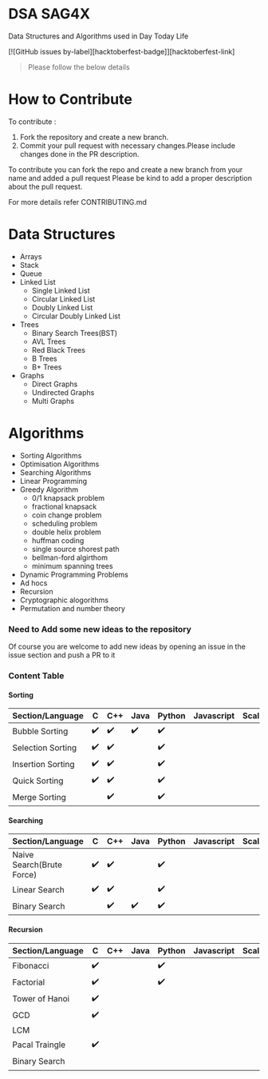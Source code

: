 # DSA SAG4X
Data Structures and Algorithms used in Day Today Life

[![GitHub issues by-label][hacktoberfest-badge]][hacktoberfest-link]

> Please follow the below details 

# How to Contribute
To contribute :
1. Fork the repository and create a new branch.
2. Commit your pull request with necessary changes.Please include changes done in the PR description.

To contribute you can fork the repo and create a new branch from your name and added a pull request
Please be kind to add a proper description about the pull request.

For more details refer CONTRIBUTING.md

# Data Structures
- Arrays
- Stack
- Queue
- Linked List
  * Single Linked List
  * Circular Linked List
  * Doubly Linked List
  * Circular Doubly Linked List
- Trees
  * Binary Search Trees(BST)
  * AVL Trees
  * Red Black Trees
  * B Trees
  * B+ Trees
- Graphs
  * Direct Graphs
  * Undirected Graphs
  * Multi Graphs

# Algorithms
- Sorting Algorithms
- Optimisation Algorithms
- Searching Algorithms
- Linear Programming
- Greedy Algorithm
  * 0/1 knapsack problem
  * fractional knapsack
  * coin change problem 
  * scheduling problem
  * double helix problem
  * huffman coding
  * single source shorest path
  * bellman-ford algirthom
  * minimum spanning trees
- Dynamic Programming Problems
- Ad hocs
- Recursion
- Cryptographic alogorithms
- Permutation and number theory

### Need to Add some new ideas to the repository

Of course you are welcome to add new ideas by opening an issue in the issue section and push a PR to it

### Content Table
#### Sorting
Section/Language | C  | C++ | Java | Python | Javascript | Scala | Go |
-----------------|----|-----|------|--------|------------|-------|----|
Bubble Sorting   |✔️ |✔️  |  ✔️ |  ✔️ |    |       |✔️|
Selection Sorting|✔️ |✔️  |     |  ✔️ |     |       |✔️|
Insertion Sorting   |✔️ |✔️  |     |  ✔️ |     |       |✔️|
Quick Sorting    |✔️ |✔️  |     |  ✔️ |     |       ||
Merge Sorting    |   |✔️  |     |  ✔️  |     |       ||

#### Searching
Section/Language | C  | C++ | Java | Python | Javascript | Scala | Go |
-----------------|----|-----|------|--------|------------|-------|------|
Naive Search(Brute Force)  |✔️|✔️|    | ✔️    |            |       | |
Linear Search              |✔️|✔️|    | ✔️   |            |       |✔️|
Binary Search              |   |✔️| ✔️| ✔️ |            |       |✔️|

#### Recursion
Section/Language | C  | C++ | Java | Python | Javascript | Scala | Go |
-----------------|----|-----|------|--------|------------|-------| -- |
Fibonacci        |✔️ |  |    |✔️ |            |       |
Factorial        |✔️ |  |    | ✔️ |            |       |
Tower of Hanoi   |✔️ |  |    |    |            |       |
GCD              |✔️ |  |    |    |            |       |
LCM              |   |    |    |            |       |
Pacal Traingle   |✔️ |    |    |            |       |
Binary Search    |    |      |     |        |            |       | ✔️ |
